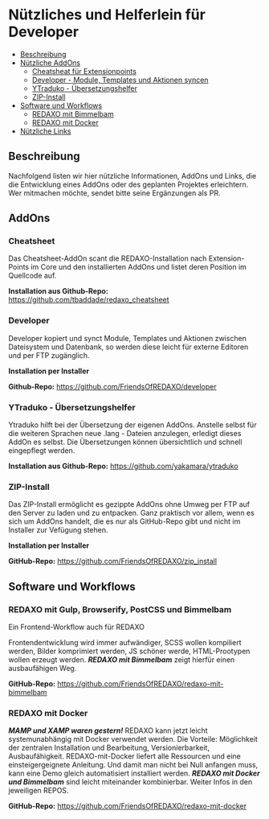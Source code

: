 # Nützliches und Helferlein für Developer

- [Beschreibung](#beschreibung)
- [Nützliche AddOns](#addons)
  - [Cheatsheat für Extensionpoints](#cheatsheet)
  - [Developer - Module, Templates und Aktionen syncen](#developer)
  - [YTraduko - Übersetzungshelfer](#ytraduko)
  - [ZIP-Install](#zip)
- [Software und Workflows](#swork)
  - [REDAXO mit Bimmelbam](#bimmelbam)
  - [REDAXO mit Docker](#docker)
- [Nützliche Links](#)

<a name="beschreibung"></a>
## Beschreibung

Nachfolgend listen wir hier nützliche Informationen, AddOns und Links, die die Entwicklung eines AddOns oder des geplanten Projektes erleichtern. Wer mitmachen möchte, sendet bitte seine Ergänzungen als PR. 

<a name="addons"></a>
## AddOns

<a name="addons"></a>
### Cheatsheet

Das Cheatsheet-AddOn scant die REDAXO-Installation nach Extension-Points im Core und den installierten AddOns und listet deren Position im Quellcode auf. 

**Installation aus Github-Repo:** https://github.com/tbaddade/redaxo_cheatsheet

<a name="developer"></a>
### Developer

Developer kopiert und synct Module, Templates und Aktionen zwischen Dateisystem und Datenbank, so werden diese leicht für externe Editoren und per FTP zugänglich.

**Installation per Installer**

**Github-Repo:** https://github.com/FriendsOfREDAXO/developer

<a name="ytraduko"></a>
### YTraduko - Übersetzungshelfer 

Ytraduko hilft bei der Übersetzung der eigenen AddOns. Anstelle selbst für die weiteren Sprachen neue .lang - Dateien anzulegen, erledigt dieses AddOn es selbst. Die Übersetzungen können übersichtlich und schnell eingepflegt werden. 

**Installation aus Github-Repo:** https://github.com/yakamara/ytraduko

<a name="zip"></a>
### ZIP-Install 

Das ZIP-Install ermöglicht es gezippte AddOns ohne Umweg per FTP auf den Server zu laden und zu entpacken. Ganz praktisch vor allem, wenn es sich um AddOns handelt, die es nur als GitHub-Repo gibt und nicht im Installer zur Vefügung stehen.  

**Installation per Installer**

**GitHub-Repo:** https://github.com/FriendsOfREDAXO/zip_install


## Software und Workflows

<a name="bimmelbam"></a>
### REDAXO mit Gulp, Browserify, PostCSS und Bimmelbam

Ein Frontend-Workflow auch für REDAXO

Frontendentwicklung wird immer aufwändiger, SCSS wollen kompiliert werden, Bilder komprimiert werden, JS schöner werde, HTML-Prootypen wollen erzeugt werden. ***REDAXO mit Bimmelbam*** zeigt hierfür einen ausbaufähigen Weg. 

**GitHub-Repo:** https://github.com/FriendsOfREDAXO/redaxo-mit-bimmelbam


<a name="docker"></a>
### REDAXO mit Docker

***MAMP und XAMP waren gestern!*** REDAXO kann jetzt leicht systemunabhängig mit Docker verwendet werden. Die Vorteile: Möglichkeit der zentralen Installation und Bearbeitung, Versionierbarkeit, Ausbaufähigkeit. REDAXO-mit-Docker liefert alle Ressourcen und eine einsteigergeignete Anleitung. Und damit man nicht bei Null anfangen muss, kann eine Demo gleich automatisiert installiert werden. ***REDAXO mit Docker und Bimmelbam*** sind leicht miteinander kombinierbar. Weiter Infos in den jeweiligen REPOS. 

**GitHub-Repo:** https://github.com/FriendsOfREDAXO/redaxo-mit-docker
